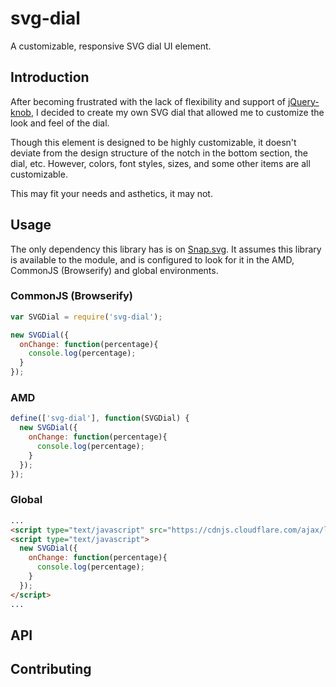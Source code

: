 svg-dial
============

A customizable, responsive SVG dial UI element.

## Introduction

After becoming frustrated with the lack of flexibility and support of [jQuery-knob](http://anthonyterrien.com/knob/), I decided to create my own SVG dial that allowed me to customize the look and feel of the dial.

Though this element is designed to be highly customizable, it doesn't deviate from the design structure of the notch in the bottom section, the dial, etc.  However, colors, font styles, sizes, and some other items are all customizable.

This may fit your needs and asthetics, it may not.

## Usage

The only dependency this library has is on [Snap.svg](http://snapsvg.io/).  It assumes this library is available to the module, and is configured to look for it in the AMD, CommonJS (Browserify) and global environments.

### CommonJS (Browserify)

```js
var SVGDial = require('svg-dial');

new SVGDial({
  onChange: function(percentage){
    console.log(percentage);
  }
});
```

### AMD

```js
define(['svg-dial'], function(SVGDial) {
  new SVGDial({
    onChange: function(percentage){
      console.log(percentage);
    }
  });
});
```

### Global

```html
...
<script type="text/javascript" src="https://cdnjs.cloudflare.com/ajax/libs/snap.svg/0.3.0/snap.svg-min.js"></script>
<script type="text/javascript">
  new SVGDial({
    onChange: function(percentage){
      console.log(percentage);
    }
  });
</script>
...
```

## API



## Contributing
